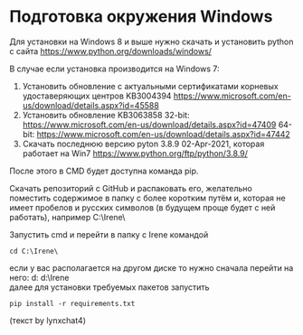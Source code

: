 # Подготовка окружения Windows

Для установки на Windows 8 и выше нужно скачать и установить python с сайта  https://www.python.org/downloads/windows/

В случае если установка производится на Windows 7:
1. Установить обновление с актуальными сертификатами корневых удоставеряющих центров KB3004394
https://www.microsoft.com/en-us/download/details.aspx?id=45588
2. Установить обновление KB3063858 
32-bit: https://www.microsoft.com/en-us/download/details.aspx?id=47409
64-bit: https://www.microsoft.com/en-us/download/details.aspx?id=47442
3. Скачать последнюю версию pyton 3.8.9  02-Apr-2021, которая работает на Win7 
https://www.python.org/ftp/python/3.8.9/

После этого в CMD будет доступна команда pip.

Скачать репозиторий с GitHub и распаковать его, желательно поместить содержимое в папку с более коротким путём и,
которая не имеет пробелов и русских символов (в будущем проще будет с ней работать), например C:\Irene\

Запустить cmd и перейти в папку с Irene командой
```
cd C:\Irene\
```
если у вас располагается на другом диске то нужно сначала перейти на него:
d:
d:\Irene\
далее для установки требуемых пакетов запустить
``` 
pip install -r requirements.txt
```

(текст by lynxchat4)